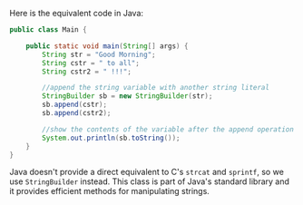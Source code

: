 Here is the equivalent code in Java:

```java
public class Main {

    public static void main(String[] args) {
        String str = "Good Morning";
        String cstr = " to all";
        String cstr2 = " !!!";

        //append the string variable with another string literal
        StringBuilder sb = new StringBuilder(str);
        sb.append(cstr);
        sb.append(cstr2);

        //show the contents of the variable after the append operation
        System.out.println(sb.toString());
    }
}
```

Java doesn't provide a direct equivalent to C's `strcat` and `sprintf`, so we use `StringBuilder` instead. This class is part of Java's standard library and it provides efficient methods for manipulating strings.
